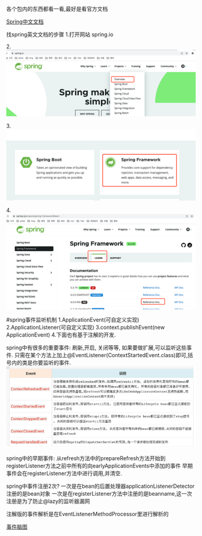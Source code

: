 各个包内的东西都看一看,最好是看官方文档

[Spring中文文档](https://github.com/DocsHome/spring-docs/blob/master/SUMMARY.md)

找spring英文文档的步骤
1.打开网站 spring.io

2.![Alt](source/img/561652175615_.pic.jpg)

3.![Alt](source/img/571652175688_.pic.jpg)

4.![Alt](source/img/581652175730_.pic.jpg)

#spring事件监听机制
    1.ApplicationEvent(可自定义实现)
    2.ApplicationListener<ApplicationEvent>(可自定义实现)
    3.context.publishEvent(new ApplicationEvent)
    4.下面也有基于注解的开发.

spring中有很多的重要事件: 刷新,开启, 关闭等等, 如果要做扩展,可以监听这些事件.
    只需在某个方法上加上@EventListener(ContextStartedEvent.class)即可,括号内的类是你要监听的事件.
    ![Alt](source/img/631652767409_.pic.jpg)

spring中的早期事件: 从refresh方法中的prepareRefresh方法开始到registerListener方法之前中所有的向earlyApplicationEvents中添加的事件
早期事件会在registerListener方法中进行调用,并清空.

spring中事件注册2次?
    一次是在bean的后置处理器applicationListenerDetector注册的是bean对象
    一次是在registerListener方法中注册的是beanname,这一次注册是为了防止@lazy的监听器漏网

注解版的事件解析是在EventListenerMethodProcessor里进行解析的

[事件脑图](https://www.processon.com/view/link/5f5075c763768959e2d109df#map)






